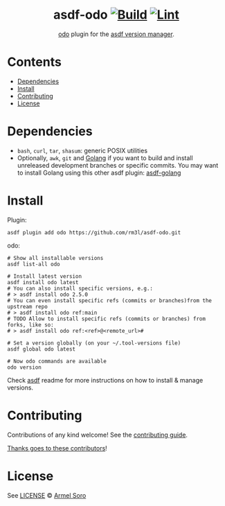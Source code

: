 <div align="center">

# asdf-odo [![Build](https://github.com/rm3l/asdf-odo/actions/workflows/build.yml/badge.svg)](https://github.com/rm3l/asdf-odo/actions/workflows/build.yml) [![Lint](https://github.com/rm3l/asdf-odo/actions/workflows/lint.yml/badge.svg)](https://github.com/rm3l/asdf-odo/actions/workflows/lint.yml)


[odo](https://odo.dev) plugin for the [asdf version manager](https://asdf-vm.com).

</div>

# Contents

- [Dependencies](#dependencies)
- [Install](#install)
- [Contributing](#contributing)
- [License](#license)

# Dependencies

- `bash`, `curl`, `tar`, `shasum`: generic POSIX utilities
- Optionally, `awk`, `git` and [Golang](https://go.dev/doc/install) if you want to build and install unreleased development branches or specific commits. You may want to install Golang using this other asdf plugin: [asdf-golang](https://github.com/kennyp/asdf-golang)

# Install

Plugin:

```shell
asdf plugin add odo https://github.com/rm3l/asdf-odo.git
```

odo:

```shell
# Show all installable versions
asdf list-all odo

# Install latest version
asdf install odo latest
# You can also install specific versions, e.g.:
# > asdf install odo 2.5.0
# You can even install specific refs (commits or branches)from the upstream repo
# > asdf install odo ref:main
# TODO Allow to install specific refs (commits or branches) from forks, like so:
# > asdf install odo ref:<ref>@<remote_url>#

# Set a version globally (on your ~/.tool-versions file)
asdf global odo latest

# Now odo commands are available
odo version
```

Check [asdf](https://github.com/asdf-vm/asdf) readme for more instructions on how to
install & manage versions.

# Contributing

Contributions of any kind welcome! See the [contributing guide](contributing.md).

[Thanks goes to these contributors](https://github.com/rm3l/asdf-odo/graphs/contributors)!

# License

See [LICENSE](LICENSE) © [Armel Soro](https://github.com/rm3l/)
